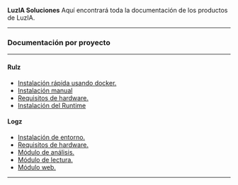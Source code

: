 <p class="lead">
	<strong>LuzIA Soluciones</strong> Aquí encontrará toda la documentación de los productos de LuzIA.
</p>

<hr/>
<h3>Documentación por proyecto</h3>
<hr/>
<div class=row>
<div class="col-sm-4">

#### Rulz

* [Instalación rápida usando docker.](Rulz/Instalación_rápida_con_docker)
* [Instalación manual](Rulz/Instalacion_manual)
* [Requisitos de hardware.](Rulz/Requerimientos_de_hardware)
* [Instalación del Runtime](Rulz/Instalacion_Runtime)


</div>
<div class="col-sm-4">

#### Logz
* [Instalación de entorno.](Logz/Instalación_de_entorno)
* [Requisitos de hardware.](Logz/Layout_Físico)
* [Módulo de análisis.](Logz/Módulo_de_Análisis)
* [Módulo de lectura.](Logz/Módulo_de_Lectura)
* [Módulo web.](Logz/Módulo_Web)

</div>
<div class="col-sm-4">


</div>
</div>

<div class="clear"></div>
<hr/>

